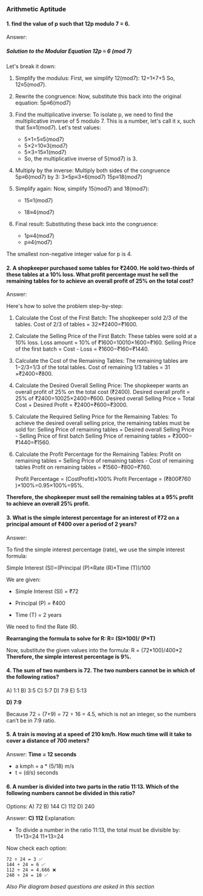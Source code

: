 ### Arithmetic Aptitude

#### 1. find the value of p such that 12p modulo 7 = 6.

Answer:

##### Solution to the Modular Equation 12p ≡ 6 (mod 7)
Let's break it down:

1. Simplify the modulus:
    First, we simplify 12(mod7):
    12=1×7+5
    So, 12≡5(mod7).

2. Rewrite the congruence:
    Now, substitute this back into the original equation:
    5p≡6(mod7)

3. Find the multiplicative inverse:
    To isolate p, we need to find the multiplicative inverse of 5 modulo 7. This is a number, let's call it x, such that 5x≡1(mod7).
    Let's test values:

    - 5×1=5≡5(mod7)
    - 5×2=10≡3(mod7)
    - 5×3=15≡1(mod7)
    - So, the multiplicative inverse of 5(mod7) is 3.

4. Multiply by the inverse:
    Multiply both sides of the congruence 5p≡6(mod7) by 3:
    3×5p≡3×6(mod7)
    15p≡18(mod7)

5. Simplify again:
    Now, simplify 15(mod7) and 18(mod7):
    -   15≡1(mod7)

    -   18≡4(mod7)

6. Final result:
    Substituting these back into the congruence:
    - 1p≡4(mod7)
    - p≡4(mod7)

The smallest non-negative integer value for p is 4.

#### 2. A shopkeeper purchased some tables for ₹2400. He sold two-thirds of these tables at a 10% loss. What profit percentage must he sell the remaining tables for to achieve an overall profit of 25% on the total cost?

Answer:

Here's how to solve the problem step-by-step:

1. Calculate the Cost of the First Batch:
    The shopkeeper sold 2/3 of the tables.
    Cost of 2/3 of tables = 32​×₹2400=₹1600.

2. Calculate the Selling Price of the First Batch:
    These tables were sold at a 10% loss.
    Loss amount = 10% of ₹1600=10010​×1600=₹160.
    Selling Price of the first batch = Cost - Loss = ₹1600−₹160=₹1440.

3. Calculate the Cost of the Remaining Tables:
    The remaining tables are 1−2/3=1/3 of the total tables.
    Cost of remaining 1/3 tables = 31​×₹2400=₹800.

4. Calculate the Desired Overall Selling Price:
    The shopkeeper wants an overall profit of 25% on the total cost (₹2400).
    Desired overall profit = 25% of ₹2400=10025​×2400=₹600.
    Desired overall Selling Price = Total Cost + Desired Profit = ₹2400+₹600=₹3000.

5. Calculate the Required Selling Price for the Remaining Tables:
    To achieve the desired overall selling price, the remaining tables must be sold for:
    Selling Price of remaining tables = Desired overall Selling Price - Selling Price of first batch
    Selling Price of remaining tables = ₹3000−₹1440=₹1560.

5. Calculate the Profit Percentage for the Remaining Tables:
    Profit on remaining tables = Selling Price of remaining tables - Cost of remaining tables
    Profit on remaining tables = ₹1560−₹800=₹760.

    Profit Percentage = (CostProfit​)×100%
    Profit Percentage = (₹800₹760​)×100%=0.95×100%=95%.

**Therefore, the shopkeeper must sell the remaining tables at a 95% profit to achieve an overall 25% profit.**

#### 3. What is the simple interest percentage for an interest of ₹72 on a principal amount of ₹400 over a period of 2 years?

Answer:

To find the simple interest percentage (rate), we use the simple interest formula:

Simple Interest (SI)=(Principal (P)×Rate (R)×Time (T)​)/100

We are given:

- Simple Interest (SI) = ₹72

-    Principal (P) = ₹400

-    Time (T) = 2 years

We need to find the Rate (R).

**Rearranging the formula to solve for R:
R= (SI×100)/ (P×T) ​**

Now, substitute the given values into the formula:
R = (72\*100)/400\*2
**Therefore, the simple interest percentage is 9%.**

#### 4. The sum of two numbers is 72. The two numbers cannot be in which of the following ratios?

A) 1:1
B) 3:5
C) 5:7
D) 7:9
E) 5:13

**D) 7:9** 

Because 72 ÷ (7+9) = 72 ÷ 16 = 4.5, which is not an integer, so the numbers can’t be in 7:9 ratio.

#### 5. A train is moving at a speed of 210 km/h. How much time will it take to cover a distance of 700 meters?

Answer:
**Time = 12 seconds**
- a kmph = a \* (5/18) m/s
- t = (d/s) seconds

#### 6. A number is divided into two parts in the ratio 11:13. Which of the following numbers cannot be divided in this ratio?

Options:
A) 72
B) 144
C) 112
D) 240

Answer: 
**C) 112**
Explanation:

- To divide a number in the ratio 11:13, the total must be divisible by:
11+13=24
11+13=24

Now check each option:

    72 ÷ 24 = 3 ✅
    144 ÷ 24 = 6 ✅
    112 ÷ 24 = 4.666 ❌
    240 ÷ 24 = 10 ✅

*Also Pie diagram based questions are asked in this section*